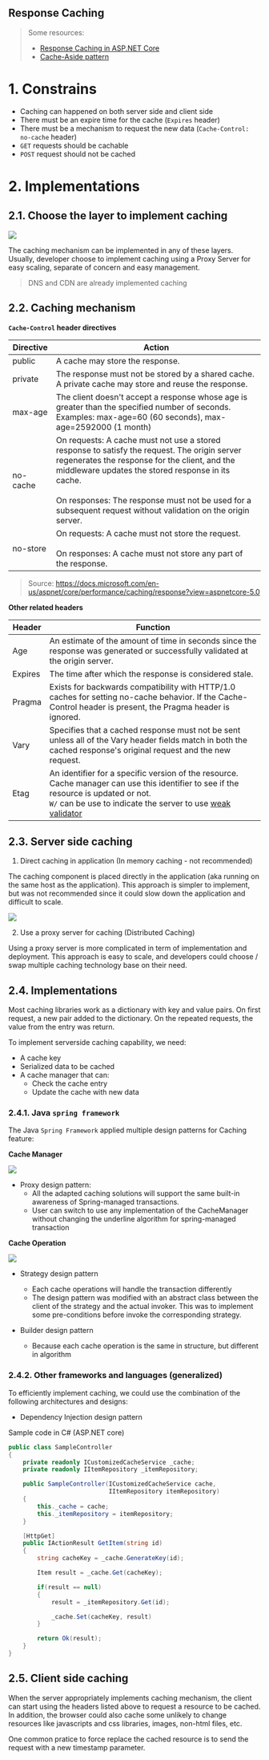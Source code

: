 Response Caching
---

> Some resources:
> * [Response Caching in ASP.NET Core](https://docs.microsoft.com/en-us/aspnet/core/performance/caching/response?view=aspnetcore-5.0)
> * [Cache-Aside pattern](https://docs.microsoft.com/en-us/azure/architecture/patterns/cache-aside)

# 1. Constrains

* Caching can happened on both server side and client side
* There must be an expire time for the cache (`Expires` header)
* There must be a mechanism to request the new data (`Cache-Control: no-cache` header)
* `GET` requests should be cachable
* `POST` request should not be cached

# 2. Implementations

## 2.1. Choose the layer to implement caching

<img src="layers.svg">

The caching mechanism can be implemented in any of these layers. Usually, developer choose to implement caching using a Proxy Server for easy scaling, separate of concern and easy management.

> DNS and CDN are already implemented caching

## 2.2. Caching mechanism

**`Cache-Control` header directives**

| Directive | Action |
|-|-|
| public | A cache may store the response. |
| private | The response must not be stored by a shared cache. A private cache may store and reuse the response. |
| max-age | The client doesn't accept a response whose age is greater than the specified number of seconds. Examples: max-age=60 (60 seconds), max-age=2592000 (1 month) |
| no-cache | On requests: A cache must not use a stored response to satisfy the request. The origin server regenerates the response for the client, and the middleware updates the stored response in its cache.<br><br>On responses: The response must not be used for a subsequent request without validation on the origin server. |
| no-store | On requests: A cache must not store the request.<br><br>On responses: A cache must not store any part of the response. |

> Source: https://docs.microsoft.com/en-us/aspnet/core/performance/caching/response?view=aspnetcore-5.0

**Other related headers**

| Header | Function |
|-|-|
| Age | An estimate of the amount of time in seconds since the response was generated or successfully validated at the origin server. |
| Expires | The time after which the response is considered stale. |
| Pragma | Exists for backwards compatibility with HTTP/1.0 caches for setting no-cache behavior. If the Cache-Control header is present, the Pragma header is ignored. |
| Vary | Specifies that a cached response must not be sent unless all of the Vary header fields match in both the cached response's original request and the new request. |
| Etag | An identifier for a specific version of the resource. Cache manager can use this identifier to see if the resource is updated or not. <br>`W/` can be use to indicate the server to use [weak validator](https://developer.mozilla.org/en-US/docs/Web/HTTP/Conditional_requests#weak_validation) |


## 2.3. Server side caching

1. Direct caching in application (In memory caching - not recommended)

The caching component is placed directly in the application (aka running on the same host as the application). This approach is simpler to implement, but was not recommended since it could slow down the application and difficult to scale.

<img src="in_memory_caching.svg">

2. Use a proxy server for caching (Distributed Caching)

Using a proxy server is more complicated in term of implementation and deployment. This approach is easy to scale, and developers could choose / swap multiple caching technology base on their need.

## 2.4. Implementations

Most caching libraries work as a dictionary with key and value pairs. On first request, a new pair added to the dictionary. On the repeated requests, the value from the entry was return.

To implement serverside caching capability, we need:
* A cache key
* Serialized data to be cached
* A cache manager that can:
    * Check the cache entry
    * Update the cache with new data

### 2.4.1. Java `spring framework`

The Java `Spring Framework` applied multiple design patterns for Caching feature:

**Cache Manager**

<img src="spring_cache_manager.svg">

* Proxy design pattern:
    * All the adapted caching solutions will support the same built-in awareness of Spring-managed transactions.
    * User can switch to use any implementation of the CacheManager without changing the underline algorithm for spring-managed transaction

**Cache Operation**

<img src="spring_cache_operation.svg">

* Strategy design pattern
    * Each cache operations will handle the transaction differently
    * The design pattern was modified with an abstract class between the client of the strategy and the actual invoker. This was to implement some pre-conditions before invoke the corresponding strategy.

* Builder design pattern
    * Because each cache operation is the same in structure, but different in algorithm

### 2.4.2. Other frameworks and languages (generalized)

To efficiently implement caching, we could use the combination of the following architectures and designs:
* Dependency Injection design pattern

Sample code in C# (ASP.NET core)

```csharp
public class SampleController
{
    private readonly ICustomizedCacheService _cache;
    private readonly IItemRepository _itemRepository;

    public SampleController(ICustomizedCacheService cache,
                            IItemRepository itemRepository)
    {
        this._cache = cache;
        this._itemRepository = itemRepository;
    }

    [HttpGet]
    public IActionResult GetItem(string id)
    {
        string cacheKey = _cache.GenerateKey(id);

        Item result = _cache.Get(cacheKey);

        if(result == null)
        {
            result = _itemRepository.Get(id);

            _cache.Set(cacheKey, result)
        }

        return Ok(result);
    }
}
```


## 2.5. Client side caching

When the server appropriately implements caching mechanism, the client can start using the headers listed above to request a resource to be cached. In addition, the browser could also cache some unlikely to change resources like javascripts and css libraries, images, non-html files, etc.

One common pratice to force replace the cached resource is to send the request with a new timestamp parameter.